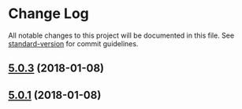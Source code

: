 # Change Log

All notable changes to this project will be documented in this file. See [standard-version](https://github.com/conventional-changelog/standard-version) for commit guidelines.

<a name="5.0.3"></a>
## [5.0.3](https://github.com/raptorbox/raptor-ui/compare/v5.0.2...v5.0.3) (2018-01-08)



<a name="5.0.1"></a>
## [5.0.1](https://github.com/raptorbox/raptor-ui/compare/v5.0.2...v5.0.1) (2018-01-08)
